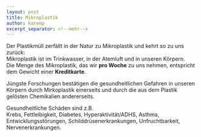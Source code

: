```yaml
---
layout: post
title: Mikroplastik
author: karenp
excerpt_separator: <!--mehr-->
---
```


Der Plastikmüll zerfällt in der Natur zu Mikroplastik und kehrt so zu uns zurück:  
Mikroplastik ist im Trinkwasser, in der Atemluft und in unseren Körpern.  
Die Menge des Mikroplastik, das wir **pro Woche** zu uns nehmen, entspricht dem Gewicht einer **Kreditkarte**.
<!--mehr-->

Jüngste Forschungen bestätigen die gesundheitlichen Gefahren in unseren Körpern durch Mirkoplastik einerseits und durch die aus dem Plastik gelösten Chemikalien andererseits.

Gesundheitliche Schäden sind z.B.  
Krebs, Fettleibigkeit, Diabetes, Hyperaktivität/ADHS, Asthma, Entwicklungsstörungen, Schilddrüsenerkrankungen, Unfruchtbarkeit, Nervenerkrankungen.
